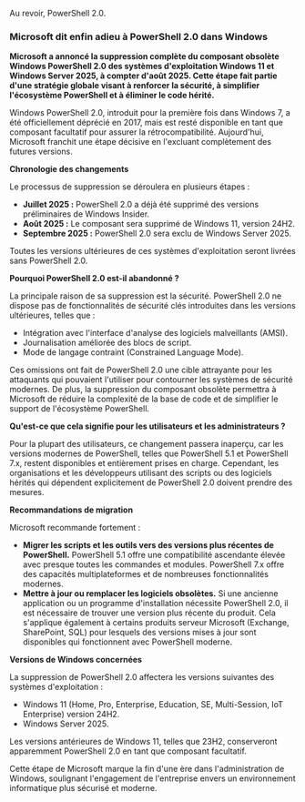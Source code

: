 Au revoir, PowerShell 2.0.

### Microsoft dit enfin adieu à PowerShell 2.0 dans Windows

**Microsoft a annoncé la suppression complète du composant obsolète Windows PowerShell 2.0 des systèmes d'exploitation Windows 11 et Windows Server 2025, à compter d'août 2025. Cette étape fait partie d'une stratégie globale visant à renforcer la sécurité, à simplifier l'écosystème PowerShell et à éliminer le code hérité.**

Windows PowerShell 2.0, introduit pour la première fois dans Windows 7, a été officiellement déprécié en 2017, mais est resté disponible en tant que composant facultatif pour assurer la rétrocompatibilité. Aujourd'hui, Microsoft franchit une étape décisive en l'excluant complètement des futures versions.

**Chronologie des changements**

Le processus de suppression se déroulera en plusieurs étapes :

*   **Juillet 2025 :** PowerShell 2.0 a déjà été supprimé des versions préliminaires de Windows Insider.
*   **Août 2025 :** Le composant sera supprimé de Windows 11, version 24H2.
*   **Septembre 2025 :** PowerShell 2.0 sera exclu de Windows Server 2025.

Toutes les versions ultérieures de ces systèmes d'exploitation seront livrées sans PowerShell 2.0.

**Pourquoi PowerShell 2.0 est-il abandonné ?**

La principale raison de sa suppression est la sécurité. PowerShell 2.0 ne dispose pas de fonctionnalités de sécurité clés introduites dans les versions ultérieures, telles que :

*   Intégration avec l'interface d'analyse des logiciels malveillants (AMSI).
*   Journalisation améliorée des blocs de script.
*   Mode de langage contraint (Constrained Language Mode).

Ces omissions ont fait de PowerShell 2.0 une cible attrayante pour les attaquants qui pouvaient l'utiliser pour contourner les systèmes de sécurité modernes. De plus, la suppression du composant obsolète permettra à Microsoft de réduire la complexité de la base de code et de simplifier le support de l'écosystème PowerShell.

**Qu'est-ce que cela signifie pour les utilisateurs et les administrateurs ?**

Pour la plupart des utilisateurs, ce changement passera inaperçu, car les versions modernes de PowerShell, telles que PowerShell 5.1 et PowerShell 7.x, restent disponibles et entièrement prises en charge. Cependant, les organisations et les développeurs utilisant des scripts ou des logiciels hérités qui dépendent explicitement de PowerShell 2.0 doivent prendre des mesures.

**Recommandations de migration**

Microsoft recommande fortement :

*   **Migrer les scripts et les outils vers des versions plus récentes de PowerShell.** PowerShell 5.1 offre une compatibilité ascendante élevée avec presque toutes les commandes et modules. PowerShell 7.x offre des capacités multiplateformes et de nombreuses fonctionnalités modernes.
*   **Mettre à jour ou remplacer les logiciels obsolètes.** Si une ancienne application ou un programme d'installation nécessite PowerShell 2.0, il est nécessaire de trouver une version plus récente du produit. Cela s'applique également à certains produits serveur Microsoft (Exchange, SharePoint, SQL) pour lesquels des versions mises à jour sont disponibles qui fonctionnent avec PowerShell moderne.

**Versions de Windows concernées**

La suppression de PowerShell 2.0 affectera les versions suivantes des systèmes d'exploitation :

*   Windows 11 (Home, Pro, Enterprise, Education, SE, Multi-Session, IoT Enterprise) version 24H2.
*   Windows Server 2025.

Les versions antérieures de Windows 11, telles que 23H2, conserveront apparemment PowerShell 2.0 en tant que composant facultatif.

Cette étape de Microsoft marque la fin d'une ère dans l'administration de Windows, soulignant l'engagement de l'entreprise envers un environnement informatique plus sécurisé et moderne.
